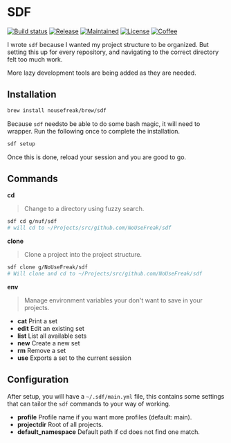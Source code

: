 # SDF

[![Build status](https://img.shields.io/travis/NoUseFreak/sdf/master?style=flat-square)](https://travis-ci.org/NoUseFreak/sdf)
[![Release](https://img.shields.io/github/v/release/NoUseFreak/sdf?style=flat-square)](https://github.com/NoUseFreak/sdf/releases)
[![Maintained](https://img.shields.io/maintenance/yes/2019?style=flat-square)](https://github.com/NoUseFreak/sdf)
[![License](https://img.shields.io/github/license/NoUseFreak/sdf?style=flat-square)](https://github.com/NoUseFreak/sdf/blob/master/LICENSE)
[![Coffee](https://img.shields.io/badge/☕️-Buy%20me%20a%20coffee-blue?style=flat-square&color=blueviolet)](https://www.buymeacoffee.com/driesdepeuter)

I wrote `sdf` because I wanted my project structure to be organized. But setting
this up for every repository, and navigating to the correct directory felt too
much work. 

More lazy development tools are being added as they are needed.

## Installation

```bash
brew install nousefreak/brew/sdf
```

Because `sdf` needsto be able to do some bash magic, it will need to wrapper.
Run the following once to complete the installation.

```bash
sdf setup
```

Once this is done, reload your session and you are good to go.

## Commands

__cd__

> Change to a directory using fuzzy search.

```bash
sdf cd g/nuf/sdf
# will cd to ~/Projects/src/github.com/NoUseFreak/sdf
```

__clone__

> Clone a project into the project structure.

```bash
sdf clone g/NoUseFreak/sdf
# Will clone and cd to ~/Projects/src/github.com/NoUseFreak/sdf
```

__env__

> Manage environment variables your don't want to save in your projects.

- __cat__ Print a set
- __edit__ Edit an existing set
- __list__ List all available sets
- __new__ Create a new set
- __rm__ Remove a set
- __use__ Exports a set to the current session

## Configuration

After setup, you will have a `~/.sdf/main.yml` file, this contains some settings
that can tailor the `sdf` commands to your way of working.

- __profile__ Profile name if you want more profiles (default: main).
- __projectdir__ Root of all projects. 
- __default_namespace__ Default path if cd does not find one match.
